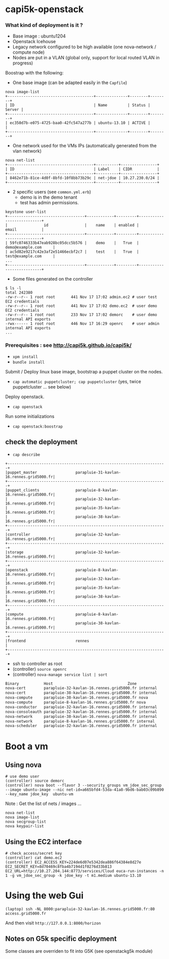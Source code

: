 capi5k-openstack
=================


### What kind of deployment is it ?

* Base image : ubuntu1204
* Openstack Icehouse
* Legacy network configured to be high available (one nova-network / compute node)
* Nodes are put in a VLAN (global only, support for local routed VLAN in progress)

Boostrap with the following:

* One base image (can be adapted easily in the ```Capfile```)
```
nova image-list
+--------------------------------------+--------------+--------+--------+
| ID                                   | Name         | Status | Server |
+--------------------------------------+--------------+--------+--------+
| ec350d7b-e075-4725-baa0-42fc547a277b | ubuntu-13.10 | ACTIVE |        |
+--------------------------------------+--------------+--------+--------+
```
* One network used for the VMs IPs (automatically generated from the vlan network)
```
nova net-list
+--------------------------------------+----------+----------------+
| ID                                   | Label    | CIDR           |
+--------------------------------------+----------+----------------+
| 8462e71b-81ce-4d0f-8bfd-10f8bb73b29c | net-jdoe | 10.27.230.0/24 |
+--------------------------------------+----------+----------------+
```
* 2 specific users (see ```common.yml.erb```)
  * demo is in the demo tenant
  * test has admin permissions.

```
keystone user-list
+----------------------------------+------------+---------+---------------------------+
|                id                |    name    | enabled |           email           |
+----------------------------------+------------+---------+---------------------------+
| 59fc0746333b47eab928bc05dcc5b576 |    demo    |   True  |      demo@example.com     |
| ac5d82e9217c42e3af2e51466ecbf2c7 |    test    |   True  |      test@example.com     |
...
+----------------------------------+------------+---------+---------------------------+
```
* Some files generated on the controller

```
$ ls -l
total 242380
-rw-r--r-- 1 root root       441 Nov 17 17:02 admin.ec2 # user test EC2 credentials
-rw-r--r-- 1 root root       441 Nov 17 17:02 demo.ec2  # user demo EC2 credentials
-rw-r--r-- 1 root root       233 Nov 17 17:02 demorc    # user demo internal API exports
-rwx------ 1 root root       446 Nov 17 16:29 openrc    # user admin internal API exports
...
```

### Prerequisites : see http://capi5k.github.io/capi5k/

* ``` xpm install ```
* ``` bundle install ```

Submit / Deploy linux base image, bootstrap a puppet cluster on the nodes.
* ```cap automatic puppetcluster; cap puppetcluster``` (yes, twice puppetcluster ... see below)

Deploy openstack.
*  ```cap openstack```

Run some initializations
*  ```cap openstack:boostrap```


## check the deployment

* ```cap describe```

```
+----------------------------------------------------------------------+
|puppet_master                 parapluie-31-kavlan-16.rennes.grid5000.fr|
+----------------------------------------------------------------------+
|puppet_clients                parapluie-8-kavlan-16.rennes.grid5000.fr|
|                              parapluie-32-kavlan-16.rennes.grid5000.fr|
|                              parapluie-35-kavlan-16.rennes.grid5000.fr|
|                              parapluie-38-kavlan-16.rennes.grid5000.fr|
+----------------------------------------------------------------------+
|controller                    parapluie-32-kavlan-16.rennes.grid5000.fr|
+----------------------------------------------------------------------+
|storage                       parapluie-32-kavlan-16.rennes.grid5000.fr|
+----------------------------------------------------------------------+
|openstack                     parapluie-8-kavlan-16.rennes.grid5000.fr|
|                              parapluie-32-kavlan-16.rennes.grid5000.fr|
|                              parapluie-35-kavlan-16.rennes.grid5000.fr|
|                              parapluie-38-kavlan-16.rennes.grid5000.fr|
+----------------------------------------------------------------------+
|compute                       parapluie-8-kavlan-16.rennes.grid5000.fr|
|                              parapluie-38-kavlan-16.rennes.grid5000.fr|
+----------------------------------------------------------------------+
|frontend                      rennes                                  |
+----------------------------------------------------------------------+
```
* ssh to controller as root
* (controller) ```source openrc```
* (controller) ```nova-manage service list | sort```

```bash
Binary           Host                                 Zone             Status     State Updated_At
nova-cert        parapluie-32-kavlan-16.rennes.grid5000.fr internal         enabled    :-)   2014-10-07 14:49:18
nova-cert        parapluie-38-kavlan-16.rennes.grid5000.fr internal         enabled    XXX   None
nova-compute     parapluie-38-kavlan-16.rennes.grid5000.fr nova             enabled    :-)   2014-10-07 14:49:17
nova-compute     parapluie-8-kavlan-16.rennes.grid5000.fr nova             enabled    :-)   2014-10-07 14:49:24
nova-conductor   parapluie-32-kavlan-16.rennes.grid5000.fr internal         enabled    :-)   2014-10-07 14:49:24
nova-consoleauth parapluie-32-kavlan-16.rennes.grid5000.fr internal         enabled    :-)   2014-10-07 14:49:19
nova-network     parapluie-38-kavlan-16.rennes.grid5000.fr internal         enabled    :-)   2014-10-07 14:49:25
nova-network     parapluie-8-kavlan-16.rennes.grid5000.fr internal         enabled    :-)   2014-10-07 14:49:23
nova-scheduler   parapluie-32-kavlan-16.rennes.grid5000.fr internal         enabled    :-)   2014-10-07 14:49:24
```

# Boot a vm

## Using nova

```
# use demo user
(controller) source demorc
(controller) nova boot --flavor 3 --security_groups vm_jdoe_sec_group --image ubuntu-image --nic net-id=a665bfd4-53da-41a8-9bd6-bab03c09b890 --key_name jdoe_key  ubuntu-vm
```

Note : Get the list of nets / images  ...
```
nova net-list
nova image-list
nova secgroup-list
nova keypair-list
````

## Using the EC2 interface

```
# check access/secret key
(controller) cat demo.ec2
(controller) EC2_ACCESS_KEY=224de6d07e5342dea886f64384e8d27e EC2_SECRET_KEY=8d70469c8fba4b7194d1f0276d33b813 EC2_URL=http://10.27.204.144:8773/services/Cloud euca-run-instances -n 1 -g vm_jdoe_sec_group -k jdoe_key -t m1.medium ubuntu-13.10
```

# Using the web Gui

```
(laptop) ssh -NL 8000:parapluie-32-kavlan-16.rennes.grid5000.fr:80 access.grid5000.fr
```
And then visit ```http://127.0.0.1:8000/horizon```

## Notes on G5k specific deployment

Some classes are overriden to fit into G5K  (see openstackg5k module)
